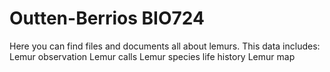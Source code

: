 # Outten-Berrios BIO724
 Here you can find files and documents all about lemurs.
 This data includes:
 Lemur observation
 Lemur calls
 Lemur species life history
 Lemur map

